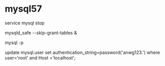 # mysql57

service mysql stop

mysqld_safe --skip-grant-tables &

mysql -p

update mysql.user set authentication_string=password('anwg123.') where user='root' and Host ='localhost';
